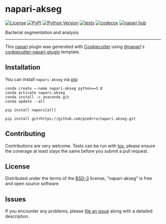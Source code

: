 # napari-akseg

[![License](https://img.shields.io/pypi/l/napari-akseg.svg?color=green)](https://github.com/piedrro/napari-akseg/raw/main/LICENSE)
[![PyPI](https://img.shields.io/pypi/v/napari-akseg.svg?color=green)](https://pypi.org/project/napari-akseg)
[![Python Version](https://img.shields.io/pypi/pyversions/napari-akseg.svg?color=green)](https://python.org)
[![tests](https://github.com/piedrro/napari-akseg/workflows/tests/badge.svg)](https://github.com/piedrro/napari-akseg/actions)
[![codecov](https://codecov.io/gh/piedrro/napari-akseg/branch/main/graph/badge.svg)](https://codecov.io/gh/piedrro/napari-akseg)
[![napari hub](https://img.shields.io/endpoint?url=https://api.napari-hub.org/shields/napari-akseg)](https://napari-hub.org/plugins/napari-akseg)

Bacterial segmentation and analysis

----------------------------------

This [napari] plugin was generated with [Cookiecutter] using [@napari]'s [cookiecutter-napari-plugin] template.

<!--
Don't miss the full getting started guide to set up your new package:
https://github.com/napari/cookiecutter-napari-plugin#getting-started

and review the napari docs for plugin developers:
https://napari.org/plugins/index.html
-->

## Installation

You can install `napari-akseg` via [pip]:

    conda create –-name napari-akseg python==3.8
    conda activate napari-akseg
    conda install -c anaconda git
    conda update --all

    pip install napari[all]

    pip install git+https://github.com/piedrro/napari-akseg.git


## Contributing

Contributions are very welcome. Tests can be run with [tox], please ensure
the coverage at least stays the same before you submit a pull request.

## License

Distributed under the terms of the [BSD-3] license,
"napari-akseg" is free and open source software

## Issues

If you encounter any problems, please [file an issue] along with a detailed description.

[napari]: https://github.com/napari/napari
[Cookiecutter]: https://github.com/audreyr/cookiecutter
[@napari]: https://github.com/napari
[MIT]: http://opensource.org/licenses/MIT
[BSD-3]: http://opensource.org/licenses/BSD-3-Clause
[GNU GPL v3.0]: http://www.gnu.org/licenses/gpl-3.0.txt
[GNU LGPL v3.0]: http://www.gnu.org/licenses/lgpl-3.0.txt
[Apache Software License 2.0]: http://www.apache.org/licenses/LICENSE-2.0
[Mozilla Public License 2.0]: https://www.mozilla.org/media/MPL/2.0/index.txt
[cookiecutter-napari-plugin]: https://github.com/napari/cookiecutter-napari-plugin

[file an issue]: https://github.com/piedrro/napari-akseg/issues

[napari]: https://github.com/napari/napari
[tox]: https://tox.readthedocs.io/en/latest/
[pip]: https://pypi.org/project/pip/
[PyPI]: https://pypi.org/
